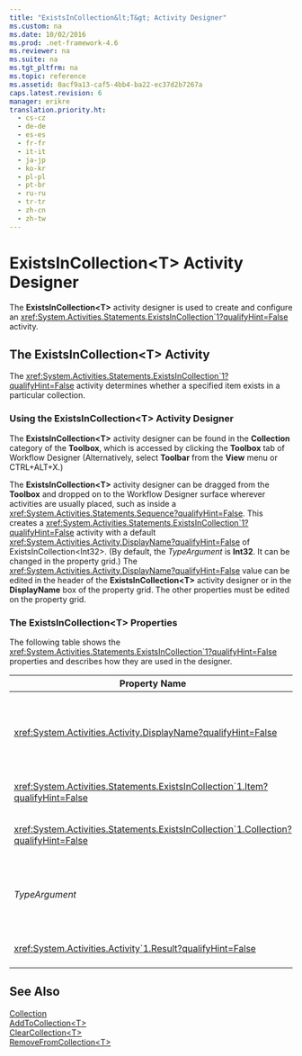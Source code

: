 ```yaml
---
title: "ExistsInCollection&lt;T&gt; Activity Designer"
ms.custom: na
ms.date: 10/02/2016
ms.prod: .net-framework-4.6
ms.reviewer: na
ms.suite: na
ms.tgt_pltfrm: na
ms.topic: reference
ms.assetid: 0acf9a13-caf5-4bb4-ba22-ec37d2b7267a
caps.latest.revision: 6
manager: erikre
translation.priority.ht: 
  - cs-cz
  - de-de
  - es-es
  - fr-fr
  - it-it
  - ja-jp
  - ko-kr
  - pl-pl
  - pt-br
  - ru-ru
  - tr-tr
  - zh-cn
  - zh-tw
---
```

# ExistsInCollection&lt;T&gt; Activity Designer
The **ExistsInCollection<T\>** activity designer is used to create and configure an <xref:System.Activities.Statements.ExistsInCollection`1?qualifyHint=False> activity.  
  
## The ExistsInCollection<T\> Activity  
 The <xref:System.Activities.Statements.ExistsInCollection`1?qualifyHint=False> activity determines whether a specified item exists in a particular collection.  
  
### Using the ExistsInCollection<T\> Activity Designer  
 The **ExistsInCollection<T\>** activity designer can be found in the **Collection** category of the **Toolbox**, which is accessed by clicking the **Toolbox** tab of Workflow Designer (Alternatively, select **Toolbar** from the **View** menu or CTRL+ALT+X.)  
  
 The **ExistsInCollection<T\>** activity designer can be dragged from the **Toolbox** and dropped on to the Workflow Designer surface wherever activities are usually placed, such as inside a <xref:System.Activities.Statements.Sequence?qualifyHint=False>. This creates a <xref:System.Activities.Statements.ExistsInCollection`1?qualifyHint=False> activity with a default <xref:System.Activities.Activity.DisplayName?qualifyHint=False> of ExistsInCollection<Int32\>. (By default, the *TypeArgument* is **Int32**. It can be changed in the property grid.)  The <xref:System.Activities.Activity.DisplayName?qualifyHint=False> value can be edited in the header of the **ExistsInCollection<T\>** activity designer or in the **DisplayName** box of the property grid. The other properties must be edited on the property grid.  
  
### The ExistsInCollection<T\> Properties  
 The following table shows the <xref:System.Activities.Statements.ExistsInCollection`1?qualifyHint=False> properties and describes how they are used in the designer.  
  
|Property Name|Required|Usage|  
|-------------------|--------------|-----------|  
|<xref:System.Activities.Activity.DisplayName?qualifyHint=False>|False|The friendly name of the <xref:System.Activities.Statements.ExistsInCollection`1?qualifyHint=False> activity. The default is ExistsInCollection<Int32\>. Although the <xref:System.Activities.Activity.DisplayName?qualifyHint=False> value is not strictly required, it is a best practice to use one.|  
|<xref:System.Activities.Statements.ExistsInCollection`1.Item?qualifyHint=False>|True|The item to add to the Collection<T\>. This item is of type *T* is of type *TypeArgument*. To specify the item, type a Visual Basic expression in the property grid.|  
|<xref:System.Activities.Statements.ExistsInCollection`1.Collection?qualifyHint=False>|True|The collection to which the item should be added. This collection is of type **ICollection<TypeArgument\>.** To specify the collection, type a Visual Basic expression in the property grid.|  
|*TypeArgument*|True|The type T of the items contained in the <xref:System.Collections.Generic.ICollection`1?qualifyHint=False>. By default, this *TypeArgument* type is set to **Int32**. To change the type, change the value of the *TypeArgument* in the combo box in the property grid.|  
|<xref:System.Activities.Activity`1.Result?qualifyHint=False>|False|A value that indicates whether the specified item exists in the collection. To specify a variable to bind to the result, type a Visual Basic variable in the property grid.|  
  
## See Also  
 [Collection](../WF_Design/Collection-Activity-Designers.md)   
 [AddToCollection<T\>](../WF_Design/AddToCollection-T--Activity-Designer.md)   
 [ClearCollection<T\>](../WF_Design/ClearCollection-T--Activity-Designer.md)   
 [RemoveFromCollection<T\>](../WF_Design/RemoveFromCollection-T--Activity-Designer.md)